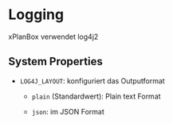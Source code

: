 # Logging

xPlanBox verwendet log4j2

## System Properties

* `LOG4J_LAYOUT`:  konfiguriert das Outputformat

	* `plain` (Standardwert): Plain text Format

	* `json`: im JSON Format
